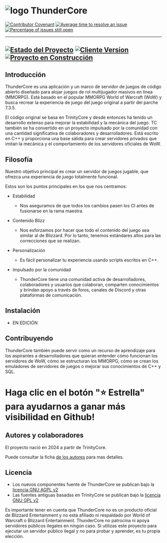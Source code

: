 # ![logo](https://github.com/ThunderCoreWoW/ThunderCore/blob/master/logo_thundercore.png) ThunderCore

[![Contributor Covenant](https://img.shields.io/badge/Contributor%20Covenant-2.1-4baaaa.svg)](CODE_OF_CONDUCT.md)
[![Average time to resolve an issue](https://isitmaintained.com/badge/resolution/ThunderCoreWoW/ThunderCore.svg)](https://isitmaintained.com/project/ThunderCoreWoW/ThunderCore "Average time to resolve an issue") [![Percentage of issues still open](https://isitmaintained.com/badge/open/ThunderCoreWoW/ThunderCore.svg)](https://isitmaintained.com/project/ThunderCoreWoW/ThunderCore "Percentage of issues still open")

-------------
[![Estado del Proyecto](https://img.shields.io/badge/Estado-Activo-green.svg?style=flat-square)](#)
[![Cliente Version](https://img.shields.io/badge/Versión-7.3.5-blue.svg?style=flat-square)](#)
[![Proyecto en Construcción](https://img.shields.io/badge/Proyecto-En_Contrucción-blue.svg?style=flat-square)](#)
-------------

## Introducción

ThunderCore es una aplicación y un marco de servidor de juegos de código abierto diseñado para alojar juegos de rol multijugador masivos en línea (MMORPG). Está basado en el popular MMORPG World of Warcraft (WoW) y busca recrear la experiencia de juego del juego original a partir del parche 7.3.5.

El código original se basa en TrinityCore y desde entonces ha tenido un desarrollo extenso para mejorar la estabilidad y la mecánica del juego. TC también se ha convertido en un proyecto impulsado por la comunidad con una cantidad significativa de colaboradores y desarrolladores. Está escrito en C++ y proporciona una base sálida para crear servidores privados que imitan la mecánica y el comportamiento de los servidores oficiales de WoW.

## Filosofía

Nuestro objetivo principal es crear un servidor de juegos jugable, que ofrezca una experiencia de juego totalmente funcional.

Estos son los puntos principales en los que nos centramos:

* Estabilidad
  * Nos aseguramos de que todos los cambios pasen los CI antes de fusionarse en la rama maestra.

* Contenido Blizz
  * Nos esforzamos por hacer que todo el contenido del juego sea similar al de Blizzard. Por lo tanto, tenemos estándares altos para las correcciones que se realizan.

* Personalización
  * Es fácil personalizar tu experiencia usando scripts escritos en C++.

* Impulsado por la comunidad
  * ThunderCore tiene una comunidad activa de desarrolladores, colaboradores y usuarios que colaboran, comparten conocimientos y brindan apoyo a través de foros, canales de Discord y otras plataformas de comunicación. 

## Instalación
* EN EDICIÓN

## Contribuyendo

ThunderCore también puede servir como un recurso de aprendizaje para los aspirantes a desarrolladores que quieran entender cómo funcionan los servidores de WoW, cómo se estructuran los MMORPG, cómo se crean los emuladores de servidores de juegos o mejorar sus conocimientos de C++ y SQL.

# Haga clic en el botón "⭐ Estrella" para ayudarnos a ganar más visibilidad en Github!

## Autores y colaboradores

El proyecto nació en 2024 a partir de TrinityCore.

Puede consultar la ficha [de los autores](https://github.com/ThunderCoreWoW/ThunderCore/blob/master/AUTHORS) para mas detalles.

## Licencia

- Los nuevos componentes fuente de ThunderCore se publican bajo la [licencia GNU AGPL v2](https://www.gnu.org/licenses/old-licenses/gpl-2.0.en.html)
- Las fuentes antiguas basadas en TrinityCore se publican bajo la [licencia GNU GPL v2](https://www.gnu.org/licenses/old-licenses/gpl-2.0.en.html)

Es importante tener en cuenta que ThunderCore no es un producto oficial de Blizzard Entertainment y no está afiliado ni respaldado por World of Warcraft o Blizzard Entertainment. ThunderCore no patrocina ni apoya servidores públicos ilegales en ningún caso. Si utilizas este proyecto para ejecutar un servidor público ilegal y no para probar y aprender, es tu propia elección.
